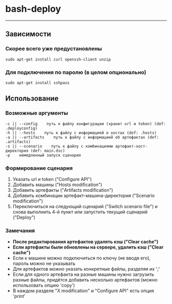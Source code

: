 # bash-deploy
---
## Зависимости
### Скорее всего уже предустановлены
```
sudo apt-get install curl openssh-client unzip
```
### Для подключения по паролю (в целом опционально)
```
sudo apt-get install sshpass
```

## Использование
### Возможные аргументы
```
-c || --config    путь к файлу конфигурации (хранит url и token) (def: .deployconfig)
-h || --hosts    путь к файлу с информацией о хостах (def: .hosts)
-a || --artifacts    путь к файлу с информацией об артефактах (def: .artifacts)
-s || --scenario    путь к файлу с комбинациями артефакт-хост-директория (def: main.dsc)
-p    немедленный запуск сценария
```
### Формирование сценария
1. Указать url и token ("Configure API")
2. Добавить машины ("Hosts modification")
3. Добавить артефакты  ("Artifacts modification")
4. Добавить комбинации артефакт-машина-директория ("Scenario modification")
5. Переключиться на следующий сценарий ("Switch scenario file") и снова выполнить 4-й пункт или запустить текущий сценарий ("Deploy")
### Замечания
- **После редактирования артефактов удалять кэш ("Clear cache")** 
- **Если артефакты были обновлены на сервере, удалить кэш ("Clear cache")**
- Если к машине можно подключиться по ключу (не вводя его), пароль можно не указывать
- Для артефактов можно указать конкретные файлы, разделяя их ';'
- Если для одного артефакта на разные машины нужно загрузить разные файлы, придётся добавить несколько артефактов (можно использовать опцию 'copy')
- В каждом разделе "X modification" и "Configure API" есть опция 'print'
